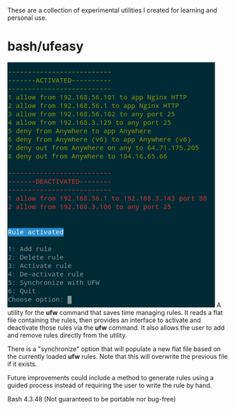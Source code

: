 These are a collection of experimental utilities I created for learning and personal use.

# bash/ufeasy

![ufeasy](https://github.com/heategn/scratch/blob/master/bash/ufeasy/ufeasy.png)
A utility for the **ufw** command that saves time managing rules. It reads a flat file containing the rules, then provides an interface to activate and deactivate those rules via  the **ufw** command. It also allows the user to add and remove rules directly from the utility.

There is a "synchronize" option that will populate a new flat file based on the currently loaded **ufw** rules. Note that this will overwrite the previous file if it exists.

Future improvements could include a method to generate rules using a guided process instead of requiring the user to write the rule by hand.

Bash 4.3.48 (Not guaranteed to be portable nor bug-free)
